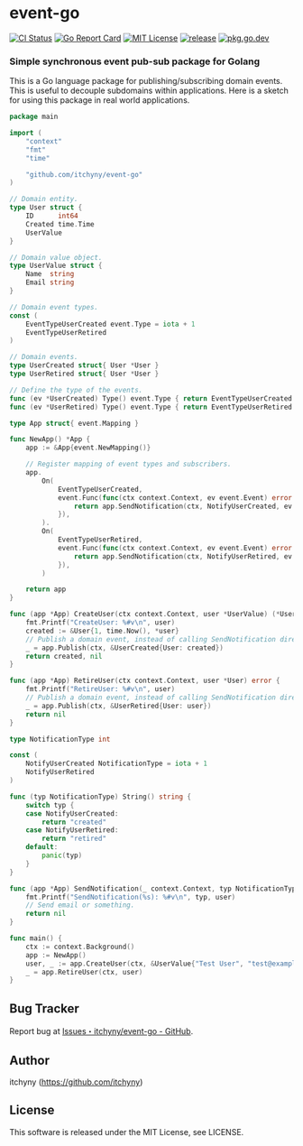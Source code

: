 # event-go
[![CI Status](https://github.com/itchyny/event-go/workflows/CI/badge.svg)](https://github.com/itchyny/event-go/actions)
[![Go Report Card](https://goreportcard.com/badge/github.com/itchyny/event-go)](https://goreportcard.com/report/github.com/itchyny/event-go)
[![MIT License](https://img.shields.io/badge/license-MIT-blue.svg)](https://github.com/itchyny/event-go/blob/main/LICENSE)
[![release](https://img.shields.io/github/release/itchyny/event-go/all.svg)](https://github.com/itchyny/event-go/releases)
[![pkg.go.dev](https://pkg.go.dev/badge/github.com/itchyny/event-go)](https://pkg.go.dev/github.com/itchyny/event-go)

### Simple synchronous event pub-sub package for Golang
This is a Go language package for publishing/subscribing domain events.
This is useful to decouple subdomains within applications.
Here is a sketch for using this package in real world applications.

```go
package main

import (
	"context"
	"fmt"
	"time"

	"github.com/itchyny/event-go"
)

// Domain entity.
type User struct {
	ID      int64
	Created time.Time
	UserValue
}

// Domain value object.
type UserValue struct {
	Name  string
	Email string
}

// Domain event types.
const (
	EventTypeUserCreated event.Type = iota + 1
	EventTypeUserRetired
)

// Domain events.
type UserCreated struct{ User *User }
type UserRetired struct{ User *User }

// Define the type of the events.
func (ev *UserCreated) Type() event.Type { return EventTypeUserCreated }
func (ev *UserRetired) Type() event.Type { return EventTypeUserRetired }

type App struct{ event.Mapping }

func NewApp() *App {
	app := &App{event.NewMapping()}

	// Register mapping of event types and subscribers.
	app.
		On(
			EventTypeUserCreated,
			event.Func(func(ctx context.Context, ev event.Event) error {
				return app.SendNotification(ctx, NotifyUserCreated, ev.(*UserCreated).User)
			}),
		).
		On(
			EventTypeUserRetired,
			event.Func(func(ctx context.Context, ev event.Event) error {
				return app.SendNotification(ctx, NotifyUserRetired, ev.(*UserRetired).User)
			}),
		)

	return app
}

func (app *App) CreateUser(ctx context.Context, user *UserValue) (*User, error) {
	fmt.Printf("CreateUser: %#v\n", user)
	created := &User{1, time.Now(), *user}
	// Publish a domain event, instead of calling SendNotification directly.
	_ = app.Publish(ctx, &UserCreated{User: created})
	return created, nil
}

func (app *App) RetireUser(ctx context.Context, user *User) error {
	fmt.Printf("RetireUser: %#v\n", user)
	// Publish a domain event, instead of calling SendNotification directly.
	_ = app.Publish(ctx, &UserRetired{User: user})
	return nil
}

type NotificationType int

const (
	NotifyUserCreated NotificationType = iota + 1
	NotifyUserRetired
)

func (typ NotificationType) String() string {
	switch typ {
	case NotifyUserCreated:
		return "created"
	case NotifyUserRetired:
		return "retired"
	default:
		panic(typ)
	}
}

func (app *App) SendNotification(_ context.Context, typ NotificationType, user *User) error {
	fmt.Printf("SendNotification(%s): %#v\n", typ, user)
	// Send email or something.
	return nil
}

func main() {
	ctx := context.Background()
	app := NewApp()
	user, _ := app.CreateUser(ctx, &UserValue{"Test User", "test@example.com"})
	_ = app.RetireUser(ctx, user)
}
```

## Bug Tracker
Report bug at [Issues・itchyny/event-go - GitHub](https://github.com/itchyny/event-go/issues).

## Author
itchyny (https://github.com/itchyny)

## License
This software is released under the MIT License, see LICENSE.
